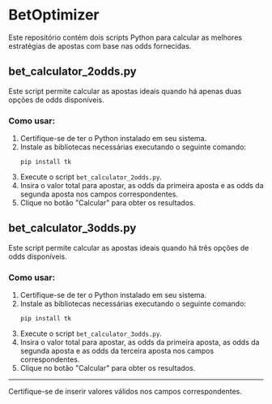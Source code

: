 # BetOptimizer

Este repositório contém dois scripts Python para calcular as melhores estratégias de apostas com base nas odds fornecidas.

## bet_calculator_2odds.py

Este script permite calcular as apostas ideais quando há apenas duas opções de odds disponíveis.

### Como usar:

1. Certifique-se de ter o Python instalado em seu sistema.
2. Instale as bibliotecas necessárias executando o seguinte comando:
    ```
    pip install tk
    ```
3. Execute o script `bet_calculator_2odds.py`.
4. Insira o valor total para apostar, as odds da primeira aposta e as odds da segunda aposta nos campos correspondentes.
5. Clique no botão "Calcular" para obter os resultados.

## bet_calculator_3odds.py

Este script permite calcular as apostas ideais quando há três opções de odds disponíveis.

### Como usar:

1. Certifique-se de ter o Python instalado em seu sistema.
2. Instale as bibliotecas necessárias executando o seguinte comando:
    ```
    pip install tk
    ```
3. Execute o script `bet_calculator_3odds.py`.
4. Insira o valor total para apostar, as odds da primeira aposta, as odds da segunda aposta e as odds da terceira aposta nos campos correspondentes.
5. Clique no botão "Calcular" para obter os resultados.

---
Certifique-se de inserir valores válidos nos campos correspondentes.
